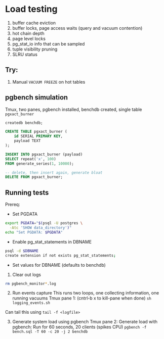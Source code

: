 # Load testing

1. buffer cache eviction
1. buffer locks, page access waits (query and vacuum contention)
1. hot chain depth
1. page level locks
1. pg_stat_io info that can be sampled
1. tuple visibility pruning
1. SLRU status


## Try:
1. Manual `VACUUM FREEZE` on hot tables


## pgbench simulation
Tmux, two panes, pgbench installed, benchdb created, single table `pgxact_burner`

```sql
createdb benchdb;

CREATE TABLE pgxact_burner (
    id SERIAL PRIMARY KEY,
    payload TEXT
);

INSERT INTO pgxact_burner (payload)
SELECT repeat('x', 100)
FROM generate_series(1, 10000);

-- delete, then insert again, generate bloat
DELETE FROM pgxact_burner;
```


## Running tests
Prereq:
- Set PGDATA
```sh
export PGDATA="$(psql -U postgres \
  -Atc 'SHOW data_directory')"
echo "Set PGDATA: $PGDATA"
```
- Enable pg_stat_statements in DBNAME
```sh
psql -d $DBNAME
create extension if not exists pg_stat_statements;
```
- Set values for DBNAME (defaults to benchdb)

1. Clear out logs
```sh
rm pgbench_monitor*.log
```

2. Run events capture
This runs two loops, one collecting information, one running vacuums
Tmux pane 1:
(cntrl-b x to kill-pane when done)
`sh logging_events.sh`

Can tail this using `tail -f <logfile>`

3. Generate system load using pgbench
Tmux pane 2:
Generate load with pgbench:
Run for 60 seconds, 20 clients (spikes CPU)
`pgbench -f bench.sql -T 60 -c 20 -j 2 benchdb`
